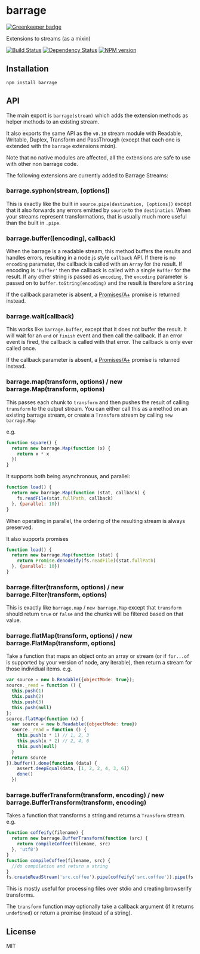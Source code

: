 # barrage

[![Greenkeeper badge](https://badges.greenkeeper.io/ForbesLindesay/barrage.svg)](https://greenkeeper.io/)

Extensions to streams (as a mixin)

[![Build Status](https://img.shields.io/travis/ForbesLindesay/barrage/master.svg)](https://travis-ci.org/ForbesLindesay/barrage)
[![Dependency Status](https://img.shields.io/david/ForbesLindesay/barrage.svg)](https://david-dm.org/ForbesLindesay/barrage)
[![NPM version](https://img.shields.io/npm/v/barrage.svg)](https://www.npmjs.com/package/barrage)

## Installation

    npm install barrage

## API

The main export is `barrage(stream)` which adds the extension methods as helper methods to an existing stream.

It also exports the same API as the `v0.10` stream module with Readable, Writable, Duplex, Transform and PassThrough (except that each one is extended with the `barrage` extensions mixin).

Note that no native modules are affected, all the extensions are safe to use with other non barrage code.

The following extensions are currently added to Barrage Streams:

### barrage.syphon(stream, [options])

This is exactly like the built in `source.pipe(destination, [options])` except that it also forwards any errors emitted by `source` to the `destination`.  When your streams represent transformations, that is usually much more useful than the built in `.pipe`.

### barrage.buffer([encoding], callback)

When the barrage is a readable stream, this method buffers the results and handles errors, resulting in a node.js style `callback` API.  If there is no `encoding` parameter, the callback is called with an `Array` for the result.  If encoding is `'buffer'` then the callback is called with a single `Buffer` for the result.  If any other string is passed as `encoding`, the `encoding` parameter is passed on to `buffer.toString(encoding)` and the result is therefore a `String`

If the callback parameter is absent, a [Promises/A+](http://promises-aplus.github.io/promises-spec/) promise is returned instead.

### barrage.wait(callback)

This works like `barrage.buffer`, except that it does not buffer the result.  It will wait for an `end` or `finish` event and then call the callback.  If an error event is fired, the callback is called with that error. The callback is only ever called once.

If the callback parameter is absent, a [Promises/A+](http://promises-aplus.github.io/promises-spec/) promise is returned instead.

### barrage.map(transform, options) / new barrage.Map(transform, options)

This passes each chunk to `transform` and then pushes the result of calling `transform` to the output stream.  You can either call this as a method on an existing barrage stream, or create a `Transform` stream by calling `new barrage.Map`

e.g.

```js
function square() {
  return new barrage.Map(function (x) {
    return x * x
  })
}
```

It supports both being asynchronous, and parallel:

```js
function load() {
  return new barrage.Map(function (stat, callback) {
    fs.readFile(stat.fullPath, callback)
  }, {parallel: 10})
}
```

When operating in parallel, the ordering of the resulting stream is always preserved.

It also supports promises

```js
function load() {
  return new barrage.Map(function (stat) {
    return Promise.denodeify(fs.readFile)(stat.fullPath)
  }, {parallel: 10})
}
```

### barrage.filter(transform, options) / new barrage.Filter(transform, options)

This is exactly like `barrage.map` / `new barrage.Map` except that `transform` should return `true` or `false` and the chunks will be filtered based on that value.

### barrage.flatMap(transform, options) / new barrage.FlatMap(transform, options)

Take a function that maps an object onto an array or stream (or if `for...of` is supported by your version of node, any iterable), then return a stream for those individual items.  e.g.

```js
var source = new b.Readable({objectMode: true});
source._read = function () {
  this.push(1)
  this.push(2)
  this.push(3)
  this.push(null)
};
source.flatMap(function (x) {
  var source = new b.Readable({objectMode: true})
  source._read = function () {
    this.push(x * 1) // 1, 2, 3
    this.push(x * 2) // 2, 4, 6
    this.push(null)
  }
  return source
}).buffer().done(function (data) {
    assert.deepEqual(data, [1, 2, 2, 4, 3, 6])
    done()
  })
  ```

### barrage.bufferTransform(transform, encoding) / new barrage.BufferTransform(transform, encoding)

Takes a function that transforms a string and returns a `Transform` stream.  e.g.

```js
function coffeify(filename) {
  return new barrage.BufferTransform(function (src) {
    return compileCoffee(filename, src)
  }, 'utf8')
}
function compileCoffee(filename, src) {
  //do compilation and return a string
}
fs.createReadStream('src.coffee').pipe(coffeify('src.coffee')).pipe(fs.createWriteStream('src.js'))
```

This is mostly useful for processing files over stdio and creating browserify transforms.

The `transform` function may optionally take a callback argument (if it returns `undefined`) or return a promise (instead of a string).

## License

  MIT
